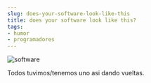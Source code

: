 ```yaml
---
slug: does-your-software-look-like-this  
title: does your software look like this?  
tags:  
- humor  
- programadores  
---
```

  
![software](http://i.imgur.com/yzVW1.jpg)  
  
Todos tuvimos/tenemos uno asi dando vueltas.  

